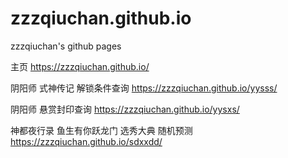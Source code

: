 # zzzqiuchan.github.io
zzzqiuchan's github pages

主页
https://zzzqiuchan.github.io/

阴阳师 式神传记 解锁条件查询
https://zzzqiuchan.github.io/yysss/

阴阳师 悬赏封印查询
https://zzzqiuchan.github.io/yysxs/

神都夜行录 鱼生有你跃龙门 选秀大典 随机预测
https://zzzqiuchan.github.io/sdxxdd/